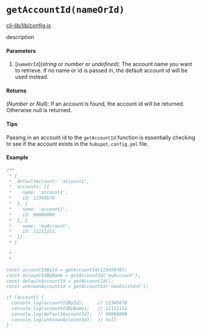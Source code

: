 # `getAccountId(nameOrId)`

[cli-lib/lib/config.js](https://github.com/HubSpot/hubspot-cli/blob/master/packages/cli-lib/lib/config.js)

description

#### Parameters

1. [`nameOrId`](_string_ or _number_ or _undefined_): The account name you want to retrieve. If no name or id is passed in, the default account id will be used instead.

#### Returns

(_Number_ or _Null_): If an account is found, the account id will be returned. Otherwise null is returned.

#### Tips

Passing in an account id to the `getAccountId` function is essentially checking to see if the account exists in the `hubspot.config.yml` file.

#### Example

```js
/**
 * {
 *  defaultAccount: 'account2',
 *  accounts: [{
 *    name: 'account1',
 *    id: 12345678
 *  }, {
 *    name: 'account2',
 *    id: 00000000
 *  }, {
 *    name: 'myAccount',
 *    id: 11111111,
 *  }]
 * }

 *
 *

const accountIdById = getAccountId(12345678);
const accountIdByName = getAccountId('myAccount');
const defaultAccountId = getAccountId();
const unknownAccountId = getAccountId('nonExistent');

if (account) {
  console.log(accountIdById);     // 12345678
  console.log(accountIdByName);   // 11111111
  console.log(defaultAccountId);  // 00000000
  console.log(unknownAccountId);  // null
}
```
